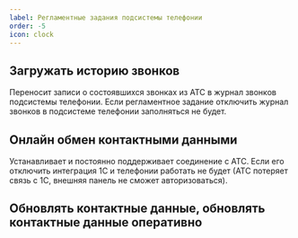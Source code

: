 ```yaml
---
label: Регламентные задания подсистемы телефонии
order: -5
icon: clock
---
```


## Загружать историю звонков

Переносит записи о состоявшихся звонках из АТС в журнал звонков подсистемы телефонии.
Если регламентное задание отключить журнал звонков в подсистеме телефонии заполняться не будет.

## Онлайн обмен контактными данными
Устанавливает и постоянно поддерживает соединение с АТС. 
Если его отключить интеграция 1С и телефонии работать не будет (АТС потеряет связь с 1С, внешняя панель не сможет авторизоваться).

## Обновлять контактные данные, обновлять контактные данные оперативно 

